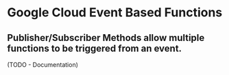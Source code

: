 # Google Cloud Event Based Functions

## Publisher/Subscriber Methods allow multiple functions to be triggered from an event. 


(TODO - Documentation)
